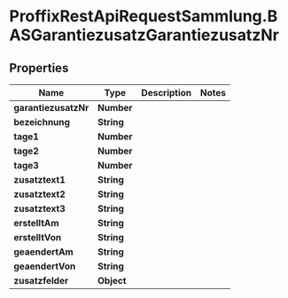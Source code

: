 # ProffixRestApiRequestSammlung.BASGarantiezusatzGarantiezusatzNr

## Properties
Name | Type | Description | Notes
------------ | ------------- | ------------- | -------------
**garantiezusatzNr** | **Number** |  | 
**bezeichnung** | **String** |  | 
**tage1** | **Number** |  | 
**tage2** | **Number** |  | 
**tage3** | **Number** |  | 
**zusatztext1** | **String** |  | 
**zusatztext2** | **String** |  | 
**zusatztext3** | **String** |  | 
**erstelltAm** | **String** |  | 
**erstelltVon** | **String** |  | 
**geaendertAm** | **String** |  | 
**geaendertVon** | **String** |  | 
**zusatzfelder** | **Object** |  | 


